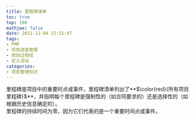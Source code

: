 ```yaml
---
title: 里程碑清单
toc: true
top: 100
mathjax: false
date: 2021-12-04 22:31:47
tags:
- PMP
- 项目进度管理
- 规划过程组
- 定义活动
categories:
- 项目管理知识
---
```

里程碑是项目中的重要时点或事件，里程碑清单列出了**$\color{red}{所有项目里程碑}$**，并指明每个里程碑是强制性的（如合同要求的）还是选择性的（如根据历史信息确定的）。  
里程碑的持续时间为零，因为它们代表的是一个重要时间点或事件。
